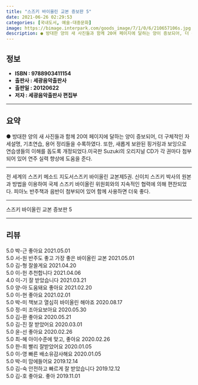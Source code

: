 ```yaml
---
title: "스즈키 바이올린 교본 증보판 5"
date: 2021-06-26 02:29:53
categories: [국내도서, 예술-대중문화]
image: https://bimage.interpark.com/goods_image/7/1/0/6/210657106s.jpg
description: ● 방대한 양의 새 사진들과 함께 20여 페이지에 달하는 양이 증보되어, 더 구체적인 자세설명, 기초연습, 용어 정리들을 수록하였다. 또한, 새롭게 보완된 핑거링과 보잉으로 연습생들의 이해를 돕도록 개정되었다.미국판 Suzuki의 오리지널 CD가 각 권마다 첨부되어 있어 연주 실력 향
---
```


## **정보**

- **ISBN : 9788903411154**
- **출판사 : 세광음악출판사**
- **출판일 : 20120622**
- **저자 : 세광음악출판사 편집부**

------



## **요약**

●  방대한 양의 새 사진들과 함께 20여 페이지에 달하는 양이 증보되어, 더 구체적인 자세설명, 기초연습, 용어 정리들을 수록하였다. 또한, 새롭게 보완된 핑거링과 보잉으로 연습생들의 이해를 돕도록 개정되었다.미국판 Suzuki의 오리지널 CD가 각 권마다 첨부되어 있어 연주 실력 향상에 도움을 준다.

------

전 세계의 스즈키 메소드 지도서스즈키 바이올린 교본제5권. 신이치 스즈키 박사의 원본과 방법을 이용하여 국제 스즈키 바이올린 위원회와의 지속적인 협력에 의해 편찬되었다. 피아노 반주책과 음반이 첨부되어 있어 함께 사용하면 더욱 좋다.

------


스즈키 바이올린 교본 증보판 5 

------


## **리뷰** 

5.0 박-근 좋아요 2021.05.01 <br/>5.0 서-원 반주도 좋고 가장 좋은 바이올린 교본 2021.05.01 <br/>5.0 김-형 잘쓸게요 2021.04.20 <br/>5.0 이-헌 추천합니다 2021.04.06 <br/>4.0 이-기 잘 받았습니다 2021.03.21 <br/>5.0 양-아 도움돼요 좋아요 2021.02.20 <br/>5.0 이-현 좋아요 2021.02.01 <br/>5.0 박-미 책보고 열심히 바이올린 해야죠 2020.08.17 <br/>5.0 정-미 조아요보아요 2020.05.30 <br/>5.0 김-환 좋아요  2020.05.21 <br/>5.0 김-진 잘 받았어요 2020.03.01 <br/>5.0 윤-선 좋아요 2020.02.26 <br/>5.0 최-혜 아이수준에 맞고, 좋아요 2020.02.26 <br/>5.0 한-희 빨리 잘받았어요 2020.01.05 <br/>5.0 이-영 빠른 배소유감사해요 2020.01.05 <br/>5.0 박-미 맘에들어요 2019.12.14 <br/>5.0 김-숙 안전하고 빠르게 잘 받았습니다 2019.12.12 <br/>5.0 김-호 좋아요. 좋아 2019.11.01 <br/>